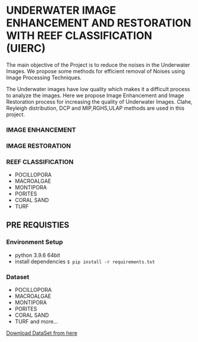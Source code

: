 # UNDERWATER IMAGE ENHANCEMENT AND RESTORATION WITH REEF CLASSIFICATION (UIERC)

  The main objective of the Project is to reduce the noises in the Underwater Images.
We propose some methods for efficient removal of Noises using Image Processing Techniques.
  
  The Underwater images have low quality which makes it a difficult process to analyze
the images. Here we propose Image Enhancement and Image Restoration process for
increasing the quality of Underwater Images. Clahe, Reyleigh distribution, DCP and
MIP,RGHS,ULAP methods are used in this project.

### IMAGE ENHANCEMENT

### IMAGE RESTORATION

### REEF CLASSIFICATION

- POCILLOPORA
- MACROALGAE
- MONTIPORA
- PORITES
- CORAL SAND
- TURF


## PRE REQUISTIES

### Environment Setup

- python 3.9.6 64bit
- install dependencies `$ pip install -r requirements.txt`

### Dataset

- POCILLOPORA
- MACROALGAE
- MONTIPORA
- PORITES
- CORAL SAND
- TURF and more...

[Download DataSet from here](http://vision.ucsd.edu/~beijbom/moorea_labeled_corals/patches/)
